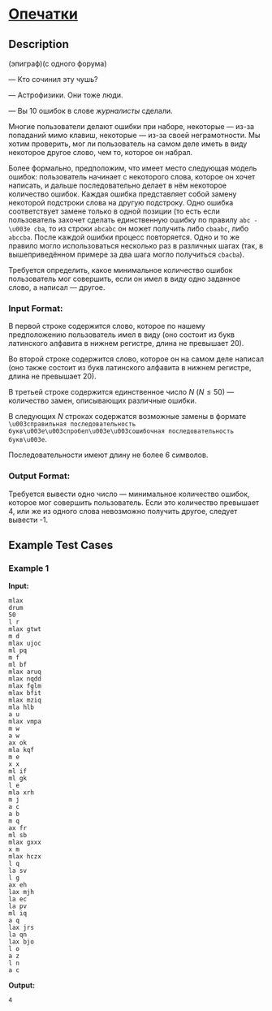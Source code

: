 # [Опечатки](link)

## Description

(эпиграф)(с одного форума)

— Кто сочинил эту чушь?

— Астрофизики. Они тоже люди.

— Вы 10 ошибок в слове *журналисты* сделали.

Многие пользователи делают ошибки при наборе, некоторые — из-за попаданий мимо клавиш, некоторые — из-за своей неграмотности. Мы хотим проверить, мог ли пользователь на самом деле иметь в виду некоторое другое слово, чем то, которое он набрал.

Более формально, предположим, что имеет место следующая модель ошибок: пользователь начинает с некоторого слова, которое он хочет написать, и дальше последовательно делает в нём некоторое количество ошибок. 
Каждая ошибка представляет собой замену некоторой подстроки слова на другую подстроку. 
Одно ошибка соответствует замене только в одной позиции (то есть если пользователь захочет сделать единственную ошибку по правилу ```abc -\u003e cba```, то из строки ```abcabc``` он может получить либо ```cbaabc```, либо ```abccba```.
После каждой ошибки процесс повторяется.
Одно и то же правило могло использоваться несколько раз в различных шагах (так, в вышеприведённом примере за два шага могло получиться ```cbacba```).

Требуется определить, какое минимальное количество ошибок пользователь мог совершить, 
если он имел в виду одно заданное слово, а написал — другое.
### Input Format:

В первой строке содержится слово, которое по нашему предположению пользователь имел в виду 
(оно состоит из букв латинского алфавита в нижнем регистре, длина не превышает 20).

Во второй строке содержится слово, которое он на самом деле написал 
(оно также состоит из букв латинского алфавита в нижнем регистре, длина не превышает 20).

В третьей строке содержится единственное число $N$ ($N \le 50$) — количество замен, описывающих различные ошибки.

В следующих $N$ строках содержатся возможные замены в формате 
```\u003cправильная последовательность букв\u003e\u003cпробел\u003e\u003cошибочная последовательность букв\u003e```. 

Последовательности имеют длину не более 6 символов.

### Output Format:

Требуется вывести одно число — минимальное количество ошибок, которое мог совершить пользователь. 
Если это количество превышает 4, или же из одного слова невозможно получить другое, следует вывести -1.

## Example Test Cases

### Example 1

**Input:**
```
mlax
drum
50
l r
mlax gtwt
m d
mlax ujoc
ml pq
m f
ml bf
mlax aruq
mlax nqdd
mlax fglm
mlax bfit
mlax mziq
mla hlb
a u
mlax vmpa
m w
a w
ax ok
mla kqf
m e
x x
ml if
ml gk
l e
mla xrh
m j
a c
a b
m q
ax fr
ml sb
mlax gxxx
x m
mlax hczx
l q
la sv
l g
ax eh
lax mjh
la ec
la pv
ml iq
a q
lax jrs
la qn
lax bjo
l o
a z
l n
a c
```

**Output:**
```
4

```

